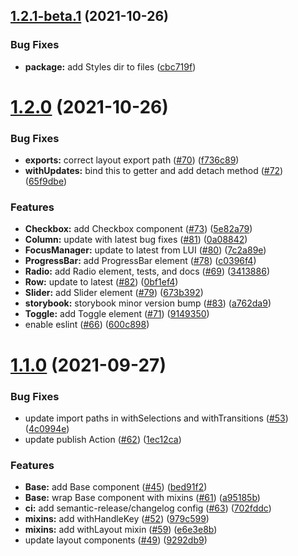 ## [1.2.1-beta.1](https://github.com/rdkcentral/Lightning-UI-Components/compare/v1.2.0...v1.2.1-beta.1) (2021-10-26)


### Bug Fixes

* **package:** add Styles dir to files ([cbc719f](https://github.com/rdkcentral/Lightning-UI-Components/commit/cbc719f6fd9ef4c887e54c3b50fa37cd233bf1ec))

# [1.2.0](https://github.com/rdkcentral/Lightning-UI-Components/compare/v1.1.0...v1.2.0) (2021-10-26)


### Bug Fixes

* **exports:** correct layout export path ([#70](https://github.com/rdkcentral/Lightning-UI-Components/issues/70)) ([f736c89](https://github.com/rdkcentral/Lightning-UI-Components/commit/f736c89f9355db03a71c96817f0863c851efa8ab))
* **withUpdates:** bind this to getter and add detach method ([#72](https://github.com/rdkcentral/Lightning-UI-Components/issues/72)) ([65f9dbe](https://github.com/rdkcentral/Lightning-UI-Components/commit/65f9dbe5929cd98c4d04410a96bd3d65d263e9ab))


### Features

* **Checkbox:** add Checkbox component ([#73](https://github.com/rdkcentral/Lightning-UI-Components/issues/73)) ([5e82a79](https://github.com/rdkcentral/Lightning-UI-Components/commit/5e82a7968254765aac193c3f0d4f465ae883db04))
* **Column:** update with latest bug fixes ([#81](https://github.com/rdkcentral/Lightning-UI-Components/issues/81)) ([0a08842](https://github.com/rdkcentral/Lightning-UI-Components/commit/0a08842d517a71b9dee746f170048b1ed9df2244))
* **FocusManager:** update to latest from LUI ([#80](https://github.com/rdkcentral/Lightning-UI-Components/issues/80)) ([7c2a89e](https://github.com/rdkcentral/Lightning-UI-Components/commit/7c2a89e9a77942c06190a970ca72d7aeaa8f3bd8))
* **ProgressBar:** add ProgressBar element ([#78](https://github.com/rdkcentral/Lightning-UI-Components/issues/78)) ([c0396f4](https://github.com/rdkcentral/Lightning-UI-Components/commit/c0396f45d61c332ba8c1fa02f811eeb02da162c1))
* **Radio:** add Radio element, tests, and docs ([#69](https://github.com/rdkcentral/Lightning-UI-Components/issues/69)) ([3413886](https://github.com/rdkcentral/Lightning-UI-Components/commit/3413886c64acb79ce67cd67ad2c901163e08c507))
* **Row:** update to latest ([#82](https://github.com/rdkcentral/Lightning-UI-Components/issues/82)) ([0bf1ef4](https://github.com/rdkcentral/Lightning-UI-Components/commit/0bf1ef4b6318f4a449d115c891100896332bd878))
* **Slider:** add Slider element ([#79](https://github.com/rdkcentral/Lightning-UI-Components/issues/79)) ([673b392](https://github.com/rdkcentral/Lightning-UI-Components/commit/673b3929a145b77d660c317c1d5ac5d16ea4265c))
* **storybook:** storybook minor version bump ([#83](https://github.com/rdkcentral/Lightning-UI-Components/issues/83)) ([a762da9](https://github.com/rdkcentral/Lightning-UI-Components/commit/a762da9952a827293b77c9d84593162f6554bdf9))
* **Toggle:** add Toggle element ([#71](https://github.com/rdkcentral/Lightning-UI-Components/issues/71)) ([9149350](https://github.com/rdkcentral/Lightning-UI-Components/commit/914935007e6e052ac9a4d86f0b8131f3adf15c4d))
* enable eslint ([#66](https://github.com/rdkcentral/Lightning-UI-Components/issues/66)) ([600c898](https://github.com/rdkcentral/Lightning-UI-Components/commit/600c8986c2a8eb73db07f7d26f7939c8abbf392b))

# [1.1.0](https://github.com/rdkcentral/Lightning-UI-Components/compare/v1.0.0...v1.1.0) (2021-09-27)


### Bug Fixes

* update import paths in withSelections and withTransitions ([#53](https://github.com/rdkcentral/Lightning-UI-Components/issues/53)) ([4c0994e](https://github.com/rdkcentral/Lightning-UI-Components/commit/4c0994e0ad6f764478b0a40af19ccd84dc24dc25))
* update publish Action ([#62](https://github.com/rdkcentral/Lightning-UI-Components/issues/62)) ([1ec12ca](https://github.com/rdkcentral/Lightning-UI-Components/commit/1ec12ca7ef3ddd47c28b1a482661ac2ecfb0e045))


### Features

* **Base:** add Base component ([#45](https://github.com/rdkcentral/Lightning-UI-Components/issues/45)) ([bed91f2](https://github.com/rdkcentral/Lightning-UI-Components/commit/bed91f294cc4686ac5995a4325b84b40f1409b33))
* **Base:** wrap Base component with mixins ([#61](https://github.com/rdkcentral/Lightning-UI-Components/issues/61)) ([a95185b](https://github.com/rdkcentral/Lightning-UI-Components/commit/a95185bdf1d9493784259cb5c641c76bf748a3fa))
* **ci:** add semantic-release/changelog config ([#63](https://github.com/rdkcentral/Lightning-UI-Components/issues/63)) ([702fddc](https://github.com/rdkcentral/Lightning-UI-Components/commit/702fddcde1bff73c0eec52a780420fc54bf94bc1))
* **mixins:** add withHandleKey ([#52](https://github.com/rdkcentral/Lightning-UI-Components/issues/52)) ([979c599](https://github.com/rdkcentral/Lightning-UI-Components/commit/979c599da89a2ce21e3f29701b3f7e26c84647c8))
* **mixins:** add withLayout mixin ([#59](https://github.com/rdkcentral/Lightning-UI-Components/issues/59)) ([e6e3e8b](https://github.com/rdkcentral/Lightning-UI-Components/commit/e6e3e8b260aa726f3de4b0948f15ba7062fa3e7a))
* update layout components ([#49](https://github.com/rdkcentral/Lightning-UI-Components/issues/49)) ([9292db9](https://github.com/rdkcentral/Lightning-UI-Components/commit/9292db9634ade6dbd324e7ba3acd02903dc0102b))
